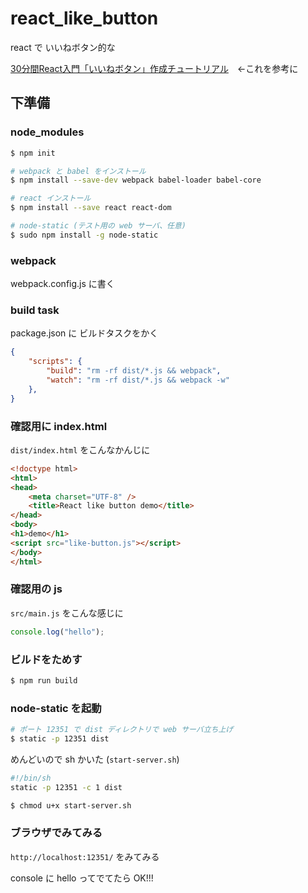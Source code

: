# react_like_button
react で いいねボタン的な

[30分間React入門「いいねボタン」作成チュートリアル](http://c16e.com/1510161700/)　←これを参考に

## 下準備
### node_modules
```bash
$ npm init

# webpack と babel をインストール
$ npm install --save-dev webpack babel-loader babel-core

# react インストール
$ npm install --save react react-dom

# node-static (テスト用の web サーバ、任意)
$ sudo npm install -g node-static
```

### webpack
webpack.config.js に書く

### build task
package.json に ビルドタスクをかく

```json
{
    "scripts": {
        "build": "rm -rf dist/*.js && webpack",
        "watch": "rm -rf dist/*.js && webpack -w"
    },
}
```

### 確認用に index.html
`dist/index.html` をこんなかんじに

```html
<!doctype html>
<html>
<head>
    <meta charset="UTF-8" />
    <title>React like button demo</title>
</head>
<body>
<h1>demo</h1>
<script src="like-button.js"></script>
</body>
</html>
```

### 確認用の js
`src/main.js` をこんな感じに

```js
console.log("hello");
```

### ビルドをためす
```bash
$ npm run build
```

### node-static を起動
```bash
# ポート 12351 で dist ディレクトリで web サーバ立ち上げ
$ static -p 12351 dist
```

めんどいので sh かいた (`start-server.sh`)
```bash
#!/bin/sh
static -p 12351 -c 1 dist
```
```bash
$ chmod u+x start-server.sh
```

### ブラウザでみてみる
`http://localhost:12351/`
をみてみる

console に hello ってでてたら OK!!!